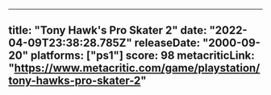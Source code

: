 
---
title: "Tony Hawk's Pro Skater 2"
date: "2022-04-09T23:38:28.785Z"
releaseDate: "2000-09-20"
platforms: ["ps1"]
score: 98
metacriticLink: "https://www.metacritic.com/game/playstation/tony-hawks-pro-skater-2"
---
